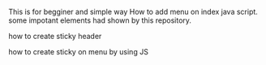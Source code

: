 This is for begginer and simple way How to add menu on index java script.
some impotant elements had shown by this repository.

how to create sticky  header
<style>
header{
    display: flex;
    align-items: center;
    justify-content: space-between;
    margin: 0 auto;
    background-color: transparent;
    padding: 20px 10%;
    position: fixed;
    width: 100%;
/*      ------------use z-index/top/right for new elements----------- */
    z-index: 1000;
    top: 0;
    right: 0;
    transition: all 0.50s ease;
    
}
/* this is for sticky elements use on js  */
header.sticky{
    background: transparent;
    backdrop-filter: blur(48px);
    padding: 10px 10%;
}
  </style>

<script>
const head = document.querySelector("header");

window.addEventListener("scroll", function(){

    head.classList.toggle("sticky", window.scrollY >60 )
});
  
</script>

how to create sticky on menu by using JS
<body>
 <div class="follow">
            <!-- this is for menu  -->
            <div class="bx bx-menu" id="menu"></div>
        </div>
</body>
        <style>
         #menu{
        display: none;    
        @media only screen and (max-width: 800px){
           #menu{
        display: block;
    }
    /* important part of menu/navbar/.navbar.open this elements used on js  */
    .navbar{
        position: absolute;
        width: 100%;
        height: 90vh;
        padding: 30px 40px;
        top: 0;
        bottom: 0;
        right: 0;
        left: 100%;
        display: flex;
        flex-direction: column;
        align-items: flex-start;
        margin-top: -10px;
        background-color: var(--bg-color);
        opacity: 0.9;
    }
    .navbar a{
        font-size: 1.2rem;
        display: block;
        margin-bottom: 30px;
        padding: 5px 15px;
        border-radius: 8px;  
    }
    .navbar.open{
        left: 0;
    }
}
  </style>
  <script>
  // this is for menu option 
let menu = document.querySelector("#menu");
let nav = document.querySelector(".navbar");
menu.onclick = () => {
    menu.classList.toggle('bx-x');
    nav.classList.toggle('open');
}
//If remove menu icon 
menu.onclick = () => {
    menu.removeList.toggle('bx-x');
    nav.removeList.toggle('open');
}
    
  </script>

      
        

